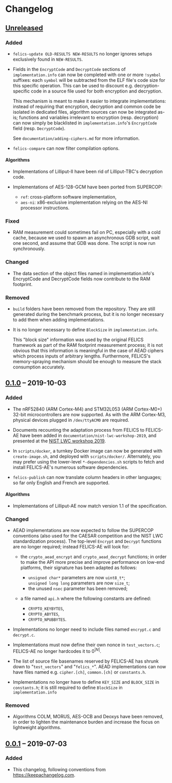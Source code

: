 # Changelog

## [Unreleased]

### Added

- `felics-update OLD-RESULTS NEW-RESULTS` no longer ignores setups
  exclusively found in `NEW-RESULTS`.

- Fields in the `EncryptCode` and `DecryptCode` sections of
  `implementation.info` can now be completed with one or more
  `!symbol` suffixes: each `symbol` will be subtracted from the ELF
  file's code size for this specific operation.  This can be used to
  discount e.g. decryption-specific code in a source file used for
  both encryption and decryption.

  This mechanism is meant to make it easier to integrate
  implementations: instead of requiring that encryption, decryption
  and common code be isolated in dedicated files, algorithm sources
  can now be integrated as-is; functions and variables irrelevant to
  encryption (resp. decryption) can now simply be blacklisted in
  `implementation.info`'s `EncryptCode` field (resp. `DecryptCode`).

  See `documentation/adding-ciphers.md` for more information.

- `felics-compare` can now filter compilation options.

#### Algorithms

- Implementations of Lilliput-Ⅱ have been rid of Lilliput-TBC's
  decryption code.

- Implementations of AES-128-GCM have been ported from SUPERCOP:
    - `ref`: cross-platform software implementation,
    - `aes-ni`: x86-exclusive implementation relying on the AES-NI
      processor instructions.

### Fixed

- RAM measurement could sometimes fail on PC, especially with a cold
  cache, because we used to spawn an asynchronous GDB script, wait one
  second, and assume that GDB was done. The script is now run
  synchronously.

### Changed

- The data section of the object files named in implementation.info's
  EncryptCode and DecryptCode fields now contribute to the RAM
  footprint.

### Removed

- `build` folders have been removed from the repository. They are
  still generated during the benchmark process, but it is no longer
  necessary to add them when adding implementations.

- It is no longer necessary to define `BlockSize` in
  `implementation.info`.

  This "block size" information was used by the original FELICS
  framework as part of the RAM footprint measurement process; it is
  not obvious that this information is meaningful in the case of AEAD
  ciphers which process inputs of arbitrary lengths.  Furthermore,
  FELICS's memory-spraying mechanism should be enough to measure the
  stack consumption accurately.

## [0.1.0] – 2019-10-03

### Added

- The nRF52840 (ARM Cortex-M4) and STM32L053 (ARM Cortex-M0+) 32-bit
  microcontrollers are now supported. As with the ARM Cortex-M3,
  physical devices plugged in `/dev/ttyACM0` are required.

- Documents recounting the adaptation process from FELICS to FELICS-AE
  have been added in `documentation/nist-lwc-workshop-2019`, and
  presented at the [NIST LWC workshop 2019].

- In `scripts/docker`, a turnkey Docker image can now be generated
  with `create-image.sh`, and deployed with `scripts/docker/`.
  Alternately, you may prefer using the lower-level
  `*-dependencies.sh` scripts to fetch and install FELICS-AE's
  numerous software dependencies.

- `felics-publish` can now translate column headers in other
  languages; so far only English and French are supported.

[NIST LWC workshop 2019]: https://csrc.nist.gov/Events/2019/Lightweight-Cryptography-Workshop-2019

#### Algorithms

- Implementations of Lilliput-AE now match version 1.1 of the
  specification.

### Changed

- AEAD implementations are now expected to follow the SUPERCOP
  conventions (also used for the CAESAR competition and the NIST LWC
  standardization process).  The top-level `Encrypt` and `Decrypt`
  functions are no longer required; instead FELICS-AE will look for:

    - the `crypto_aead_encrypt` and `crypto_aead_decrypt` functions;
      in order to make the API more precise and improve performance on
      low-end platforms, their signature has been adapted as follows:
        - `unsigned char*` parameters are now `uint8_t*`;
          `unsigned long long` parameters are now `size_t`;
        - the unused `nsec` parameter has been removed;

    - a file named `api.h` where the following constants are defined:
        - `CRYPTO_KEYBYTES`,
        - `CRYPTO_ABYTES`,
        - `CRYPTO_NPUBBYTES`.

- Implementations no longer need to include files named `encrypt.c`
  and `decrypt.c`.

- Implementations must now define their own nonce in `test_vectors.c`;
  FELICS-AE no longer hardcodes it to $0^{|N|}$.

- The list of source file basenames reserved by FELICS-AE has shrunk
  down to "`test_vectors`" and "`felics_*`". AEAD implementations can
  now have files named e.g. `cipher.[ch]`, `common.[ch]` or
  `constants.h`.

- Implementations no longer have to define `KEY_SIZE` and `BLOCK_SIZE`
  in `constants.h`; it is still required to define `BlockSize` in
  `implementation.info`

### Removed

- Algorithms COLM, MORUS, AES-OCB and Deoxys have been removed, in
  order to lighten the maintenance burden and increase the focus on
  lightweight algorithms.

## [0.0.1] – 2019-07-03

### Added

- This changelog, following conventions from
  <https://keepachangelog.com>.

[Unreleased]: https://gitlab.inria.fr/minier/felics-ae/compare/0.1.0...master
[0.1.0]: https://gitlab.inria.fr/minier/felics-ae/compare/0.0.1...0.1.0
[0.0.1]: https://gitlab.inria.fr/minier/felics-ae/tags/0.0.1
